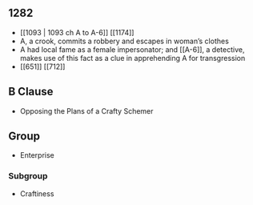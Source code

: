 ## 1282
- [[1093 | 1093 ch A to A-6]] [[1174]] 
- A, a crook, commits a robbery and escapes in woman’s clothes
- A had local fame as a female impersonator; and [[A-6]], a detective, makes use of this fact as a clue in apprehending A for transgression
- [[651]] [[712]] 

## B Clause
- Opposing the Plans of a Crafty Schemer

## Group
- Enterprise

### Subgroup
- Craftiness

